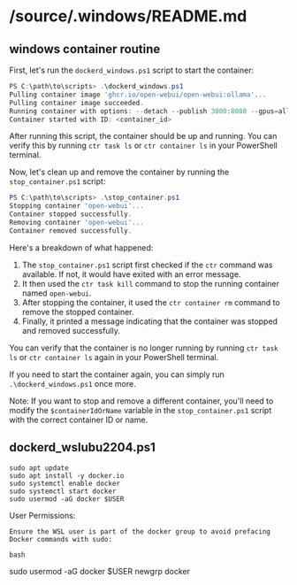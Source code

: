 # /source/.windows/README.md

## windows container routine

First, let's run the `dockerd_windows.ps1` script to start the container:

```powershell
PS C:\path\to\scripts> .\dockerd_windows.ps1
Pulling container image 'ghcr.io/open-webui/open-webui:ollama'...
Pulling container image succeeded.
Running container with options: --detach --publish 3000:8080 --gpus=all --mount type=bind,src=ollama,dst=/root/.ollama --mount type=bind,src=open-webui,dst=/app/backend/data --restart=always
Container started with ID: <container_id>
```

After running this script, the container should be up and running. You can verify this by running `ctr task ls` or `ctr container ls` in your PowerShell terminal.

Now, let's clean up and remove the container by running the `stop_container.ps1` script:

```powershell
PS C:\path\to\scripts> .\stop_container.ps1
Stopping container 'open-webui'...
Container stopped successfully.
Removing container 'open-webui'...
Container removed successfully.
```

Here's a breakdown of what happened:

1. The `stop_container.ps1` script first checked if the `ctr` command was available. If not, it would have exited with an error message.
2. It then used the `ctr task kill` command to stop the running container named `open-webui`.
3. After stopping the container, it used the `ctr container rm` command to remove the stopped container.
4. Finally, it printed a message indicating that the container was stopped and removed successfully.

You can verify that the container is no longer running by running `ctr task ls` or `ctr container ls` again in your PowerShell terminal.

If you need to start the container again, you can simply run `.\dockerd_windows.ps1` once more.

Note: If you want to stop and remove a different container, you'll need to modify the `$containerIdOrName` variable in the `stop_container.ps1` script with the correct container ID or name.


## dockerd_wslubu2204.ps1

```wsl_bash
sudo apt update
sudo apt install -y docker.io
sudo systemctl enable docker
sudo systemctl start docker
sudo usermod -aG docker $USER
```

User Permissions:

    Ensure the WSL user is part of the docker group to avoid prefacing Docker commands with sudo:

    bash

sudo usermod -aG docker $USER
newgrp docker